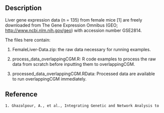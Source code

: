Description
---
Liver gene expression data (n = 135) from female mice [1] are freely downloaded from The Gene Expression Omnibus (GEO; http://www.ncbi.nlm.nih.gov/geo) with
accession number GSE2814.

The files here contain:
1. FemaleLiver-Data.zip: the raw data necessary for running examples.

2. process_data_overlappingCGM.R: R code examples to process the raw data from scratch before inputting them to overlappingCGM.

3. processed_data_overlappingCGM.RData:  Processed data are available to run overlappingCGM immediately.

Reference
---
```sh
1. Ghazalpour, A., et al., Integrating Genetic and Network Analysis to Characterize Genes Related to Mouse Weight. PLOS Genetics, 2006. 2(8): p. e130.
```
